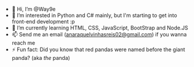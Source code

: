 - 👋 Hi, I’m @Way9e
- 👀 I’m interested in Python and C# mainly, but I'm starting to get into front-end development :p
- 🌱 I’m currently learning HTML, CSS, JavaScript, BootStrap and Node.JS
- 📫 Send me an email (anaraquelvinhasreis02@gmail.com) if you wanna reach me
- ⚡ Fun fact: Did you know that red pandas were named before the giant panda? (aka *the* panda)

<!---
Way9e/Way9e is a ✨ special ✨ repository because its `README.md` (this file) appears on your GitHub profile.
You can click the Preview link to take a look at your changes.
--->
